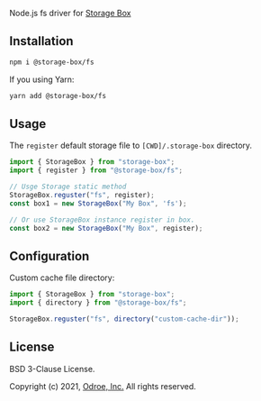Node.js fs driver for [Storage Box](https://github.com/odroe/storage-box)

## Installation

```bash
npm i @storage-box/fs
```

If you using Yarn:

```bash
yarn add @storage-box/fs
```

## Usage

The `register` default storage file to `[CWD]/.storage-box` directory.

```ts
import { StorageBox } from "storage-box";
import { register } from "@storage-box/fs";

// Usge Storage static method
StorageBox.reguster("fs", register);
const box1 = new StorageBox("My Box", 'fs');

// Or use StorageBox instance register in box.
const box2 = new StorageBox("My Box", register);
```

## Configuration

Custom cache file directory:

```ts
import { StorageBox } from "storage-box";
import { directory } from "@storage-box/fs";

StorageBox.reguster("fs", directory("custom-cache-dir"));
```

## License

BSD 3-Clause License.

Copyright (c) 2021, [Odroe, Inc.](https://odroe.com)
All rights reserved.
